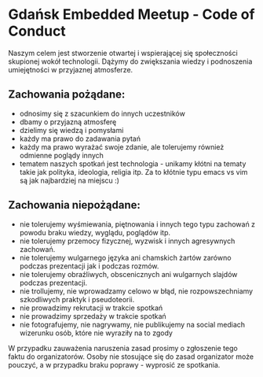 # Gdańsk Embedded Meetup - Code of Conduct

Naszym celem jest stworzenie otwartej i wspierającej się społeczności skupionej wokół technologii. Dążymy do zwiększania wiedzy i podnoszenia umiejętności w przyjaznej atmosferze.

## Zachowania pożądane:

- odnosimy się z szacunkiem do innych uczestników
- dbamy o przyjazną atmosferę
- dzielimy się wiedzą i pomysłami
- każdy ma prawo do zadawania pytań
- każdy ma prawo wyrażać swoje zdanie, ale tolerujemy również odmienne poglądy innych
- tematem naszych spotkań jest technologia - unikamy kłótni na tematy takie jak polityka, ideologia, religia itp. Za to kłótnie typu emacs vs vim są jak najbardziej na miejscu :)

## Zachowania niepożądane:

- nie tolerujemy wyśmiewania, piętnowania i innych tego typu zachowań z powodu braku wiedzy, wyglądu, poglądów itp.
- nie tolerujemy przemocy fizycznej, wyzwisk i innych agresywnych zachowań.
- nie tolerujemy wulgarnego języka ani chamskich żartów zarówno podczas prezentacji jak i podczas rozmów.
- nie tolerujemy obraźliwych, obscenicznych ani wulgarnych slajdów podczas prezentacji.
- nie trollujemy, nie wprowadzamy celowo w błąd, nie rozpowszechniamy szkodliwych praktyk i pseudoteorii.
- nie prowadzimy rekrutacji w trakcie spotkań
- nie prowadzimy sprzedaży w trakcie spotkań
- nie fotografujemy, nie nagrywamy, nie publikujemy na social mediach wizerunku osób, które nie wyraziły na to zgody

W przypadku zauważenia naruszenia zasad prosimy o zgłoszenie tego faktu do organizatorów.
Osoby nie stosujące się do zasad organizator może pouczyć, a w przypadku braku poprawy - wyprosić ze spotkania.
